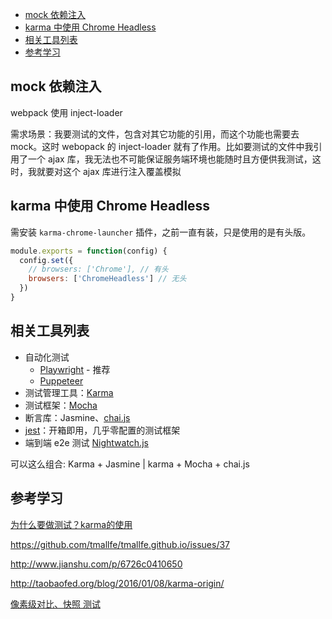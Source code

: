 - [mock 依赖注入](#mock-依赖注入)
- [karma 中使用 Chrome Headless](#karma-中使用-chrome-headless)
- [相关工具列表](#相关工具列表)
- [参考学习](#参考学习)

## mock 依赖注入

webpack 使用 inject-loader

需求场景：我要测试的文件，包含对其它功能的引用，而这个功能也需要去 mock。这时 webopack 的 inject-loader 就有了作用。比如要测试的文件中我引用了一个 ajax 库，我无法也不可能保证服务端环境也能随时且方便供我测试，这时，我就要对这个 ajax 库进行注入覆盖模拟


## karma 中使用 Chrome Headless

需安装 `karma-chrome-launcher` 插件，之前一直有装，只是使用的是有头版。

```js
module.exports = function(config) {
  config.set({
    // browsers: ['Chrome'], // 有头
    browsers: ['ChromeHeadless'] // 无头
  })
}
```

## 相关工具列表

- 自动化测试
  - [Playwright](https://playwright.dev/) - 推荐
  - [Puppeteer](https://pptr.dev/)
- 测试管理工具：[Karma](http://karma-runner.github.io/1.0/index.html)
- 测试框架：[Mocha](https://mochajs.org/)
- 断言库：Jasmine、[chai.js](http://chaijs.com/guide/)
- [jest](https://jestjs.io/)：开箱即用，几乎零配置的测试框架
- 端到端 e2e 测试 [Nightwatch.js](http://nightwatchjs.org/)

可以这么组合: Karma + Jasmine | karma + Mocha + chai.js

## 参考学习

[为什么要做测试？karma的使用](https://www.douban.com/note/334051223/)

https://github.com/tmallfe/tmallfe.github.io/issues/37

http://www.jianshu.com/p/6726c0410650

http://taobaofed.org/blog/2016/01/08/karma-origin/

[像素级对比、快照 测试](https://www.cnblogs.com/wangmeijian/p/9080188.html)
